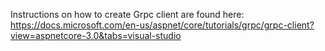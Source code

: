 ﻿Instructions on how to create Grpc client are found here:
https://docs.microsoft.com/en-us/aspnet/core/tutorials/grpc/grpc-client?view=aspnetcore-3.0&tabs=visual-studio
